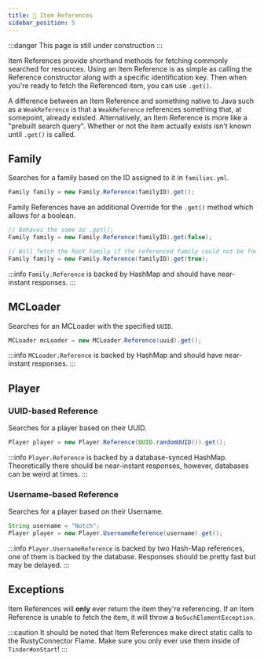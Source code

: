 ```yaml
---
title: 📲 Item References
sidebar_position: 5
---
```


:::danger
This page is still under construction
:::

Item References provide shorthand methods for fetching commonly searched for resources.
Using an Item Reference is as simple as calling the Reference constructor along with a specific identification key.
Then when you're ready to fetch the Referenced item, you can use `.get()`.

A difference between an Item Reference and something native to Java such as a `WeakReference` is that a `WeakReference` references something that, at somepoint, already existed.
Alternatively, an Item Reference is more like a "prebuilt search query". Whether or not the item actually exists isn't known until `.get()` is called.

## Family
Searches for a family based on the ID assigned to it in `families.yml`.

```java
Family family = new Family.Reference(familyID).get();
```

Family References have an additional Override for the `.get()` method which allows for a boolean.
```java
// Behaves the same as .get();
Family family = new Family.Reference(familyID).get(false);

// Will fetch the Root Family if the referenced family could not be found.
Family family = new Family.Reference(familyID).get(true);
```

:::info
`Family.Reference` is backed by HashMap and should have near-instant responses.
:::

## MCLoader
Searches for an MCLoader with the specified `UUID`.
```java
MCLoader mcLoader = new MCLoader.Reference(uuid).get();
```

:::info
`MCLoader.Reference` is backed by HashMap and should have near-instant responses.
:::

## Player
### UUID-based Reference
Searches for a player based on their UUID.
```java
Player player = new Player.Reference(UUID.randomUUID()).get();
```
:::info
`Player.Reference` is backed by a database-synced HashMap. Theoretically there should be near-instant responses, however, databases can be weird at times.
:::

### Username-based Reference
Searches for a player based on their Username.
```java
String username = "Notch";
Player player = new Player.UsernameReference(username).get();
```
:::info
`Player.UsernameReference` is backed by two Hash-Map references, one of them is backed by the database. Responses should be pretty fast but may be delayed.
:::

## Exceptions
Item References will __only__ ever return the item they're referencing.
If an Item Reference is unable to fetch the item, it will throw a `NoSuchElementException`.

:::caution
It should be noted that Item References make direct static calls to the RustyConnector Flame.
Make sure you only ever use them inside of `Tinder#onStart`!
:::